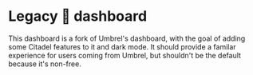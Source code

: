 # Legacy 🏰 dashboard

This dashboard is a fork of Umbrel's dashboard,
with the goal of adding some Citadel features to it and dark mode.
It should provide a familar experience for users coming from Umbrel,
but shouldn't be the default because it's non-free.

